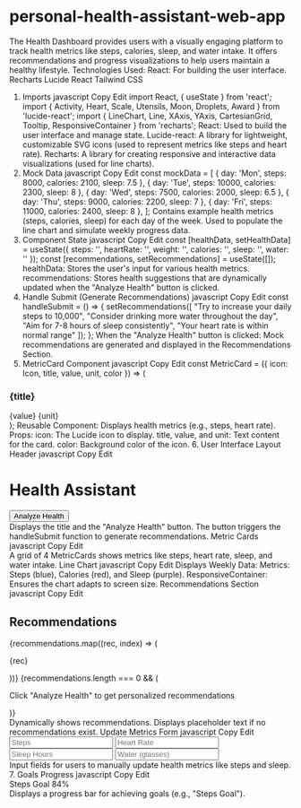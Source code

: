 # personal-health-assistant-web-app
The Health Dashboard provides users with a visually engaging platform to track health metrics like steps, calories, sleep, and water intake. It offers recommendations and progress visualizations to help users maintain a healthy lifestyle.  Technologies Used:  React: For building the user interface. Recharts Lucide React Tailwind CSS

1. Imports
javascript
Copy
Edit
import React, { useState } from 'react';
import { Activity, Heart, Scale, Utensils, Moon, Droplets, Award } from 'lucide-react';
import { LineChart, Line, XAxis, YAxis, CartesianGrid, Tooltip, ResponsiveContainer } from 'recharts';
React: Used to build the user interface and manage state.
Lucide-react: A library for lightweight, customizable SVG icons (used to represent metrics like steps and heart rate).
Recharts: A library for creating responsive and interactive data visualizations (used for line charts).
2. Mock Data
javascript
Copy
Edit
const mockData = [
  { day: 'Mon', steps: 8000, calories: 2100, sleep: 7.5 },
  { day: 'Tue', steps: 10000, calories: 2300, sleep: 8 },
  { day: 'Wed', steps: 7500, calories: 2000, sleep: 6.5 },
  { day: 'Thu', steps: 9000, calories: 2200, sleep: 7 },
  { day: 'Fri', steps: 11000, calories: 2400, sleep: 8 },
];
Contains example health metrics (steps, calories, sleep) for each day of the week.
Used to populate the line chart and simulate weekly progress data.
3. Component State
javascript
Copy
Edit
const [healthData, setHealthData] = useState({
  steps: '',
  heartRate: '',
  weight: '',
  calories: '',
  sleep: '',
  water: ''
});
const [recommendations, setRecommendations] = useState([]);
healthData: Stores the user's input for various health metrics.
recommendations: Stores health suggestions that are dynamically updated when the "Analyze Health" button is clicked.
4. Handle Submit (Generate Recommendations)
javascript
Copy
Edit
const handleSubmit = () => {
  setRecommendations([
    "Try to increase your daily steps to 10,000",
    "Consider drinking more water throughout the day",
    "Aim for 7-8 hours of sleep consistently",
    "Your heart rate is within normal range"
  ]);
};
When the "Analyze Health" button is clicked:
Mock recommendations are generated and displayed in the Recommendations Section.
5. MetricCard Component
javascript
Copy
Edit
const MetricCard = ({ icon: Icon, title, value, unit, color }) => (
  <div className="bg-white p-6 rounded-xl shadow-md hover:shadow-lg transition-all">
    <div className={`w-12 h-12 rounded-full ${color} flex items-center justify-center mb-4`}>
      <Icon className="w-6 h-6 text-white" />
    </div>
    <h3 className="text-gray-600 text-sm mb-2">{title}</h3>
    <div className="flex items-baseline">
      <span className="text-2xl font-bold text-gray-800">{value}</span>
      <span className="ml-2 text-gray-500">{unit}</span>
    </div>
  </div>
);
Reusable Component: Displays health metrics (e.g., steps, heart rate).
Props:
icon: The Lucide icon to display.
title, value, and unit: Text content for the card.
color: Background color of the icon.
6. User Interface Layout
Header
javascript
Copy
Edit
<div className="flex items-center justify-between mb-8">
  <h1 className="text-3xl font-bold text-gray-800">Health Assistant</h1>
  <button 
    onClick={handleSubmit}
    className="bg-blue-500 text-white px-6 py-2 rounded-lg hover:bg-blue-600 transition-colors"
  >
    Analyze Health
  </button>
</div>
Displays the title and the "Analyze Health" button.
The button triggers the handleSubmit function to generate recommendations.
Metric Cards
javascript
Copy
Edit
<div className="grid grid-cols-1 md:grid-cols-2 lg:grid-cols-4 gap-6 mb-8">
  <MetricCard icon={Activity} title="Daily Steps" value="8,439" unit="steps" color="bg-blue-500" />
  <MetricCard icon={Heart} title="Heart Rate" value="72" unit="bpm" color="bg-red-500" />
  <MetricCard icon={Moon} title="Sleep" value="7.5" unit="hours" color="bg-indigo-500" />
  <MetricCard icon={Droplets} title="Water Intake" value="6" unit="glasses" color="bg-cyan-500" />
</div>
A grid of 4 MetricCards shows metrics like steps, heart rate, sleep, and water intake.
Line Chart
javascript
Copy
Edit
<ResponsiveContainer width="100%" height="100%">
  <LineChart data={mockData}>
    <CartesianGrid strokeDasharray="3 3" />
    <XAxis dataKey="day" />
    <YAxis />
    <Tooltip />
    <Line type="monotone" dataKey="steps" stroke="#3B82F6" name="Steps" />
    <Line type="monotone" dataKey="calories" stroke="#EF4444" name="Calories" />
    <Line type="monotone" dataKey="sleep" stroke="#6366F1" name="Sleep" />
  </LineChart>
</ResponsiveContainer>
Displays Weekly Data:
Metrics: Steps (blue), Calories (red), and Sleep (purple).
ResponsiveContainer: Ensures the chart adapts to screen size.
Recommendations Section
javascript
Copy
Edit
<div className="bg-white p-6 rounded-xl shadow-md">
  <h2 className="text-xl font-semibold mb-4">Recommendations</h2>
  <div className="space-y-4">
    {recommendations.map((rec, index) => (
      <div key={index} className="flex items-start">
        <Award className="w-5 h-5 text-blue-500 mr-2 mt-1" />
        <p className="text-gray-700">{rec}</p>
      </div>
    ))}
    {recommendations.length === 0 && (
      <p className="text-gray-500">Click "Analyze Health" to get personalized recommendations</p>
    )}
  </div>
</div>
Dynamically shows recommendations.
Displays placeholder text if no recommendations exist.
Update Metrics Form
javascript
Copy
Edit
<div className="grid grid-cols-2 gap-4">
  <input type="number" placeholder="Steps" className="p-2 border rounded-lg" />
  <input type="number" placeholder="Heart Rate" className="p-2 border rounded-lg" />
  <input type="number" placeholder="Sleep Hours" className="p-2 border rounded-lg" />
  <input type="number" placeholder="Water (glasses)" className="p-2 border rounded-lg" />
</div>
Input fields for users to manually update health metrics like steps and sleep.
7. Goals Progress
javascript
Copy
Edit
<div className="relative pt-1">
  <div className="flex mb-2 items-center justify-between">
    <span className="text-xs font-semibold text-blue-600 bg-blue-200">Steps Goal</span>
    <span className="text-xs font-semibold text-blue-600">84%</span>
  </div>
  <div className="overflow-hidden h-2 mb-4 text-xs flex rounded bg-blue-200">
    <div style={{ width: "84%" }} className="bg-blue-500"></div>
  </div>
</div>
Displays a progress bar for achieving goals (e.g., "Steps Goal").
